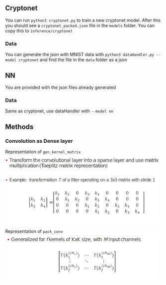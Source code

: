 ## Cryptonet
You can run ```python3 cryptonet.py``` to train a new cryptonet model.
After this you should see a ```cryptonet_packed.json``` file in the ```models```
folder. You can copy this to ```inference/cryptonet```

### Data
You can generate the json with MNIST data with ```python3 dataHandler.py --model cryptonet```
and find the file in the ```data``` folder as a json

## NN
You are provided with the json files already generated

### Data
Same as cryptonet, use dataHandler with ```--model nn```

## Methods
### Convolution as Dense layer
Representation of ```gen_kernel_matrix```
![image](../inference/static/conv_trans.png)

Representation of ```pack_conv```
![image](../inference/static/conv.png)
